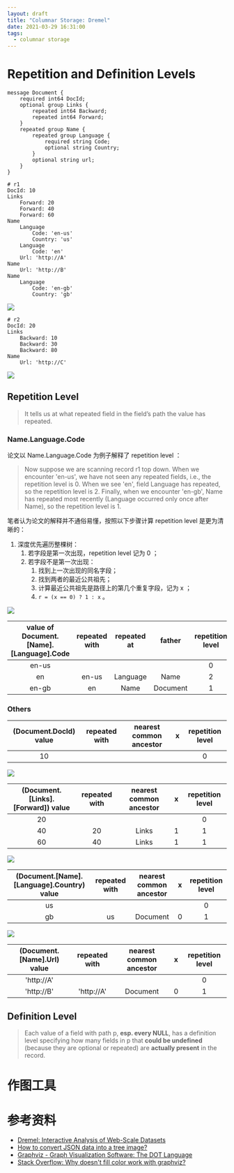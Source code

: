 ```yaml
---
layout: draft
title: "Columnar Storage: Dremel"
date: 2021-03-29 16:31:00
tags:
  - columnar storage
---
```


# Repetition and Definition Levels

```gRPC
message Document {
    required int64 DocId;
    optional group Links {
        repeated int64 Backward;
        repeated int64 Forward;
    }
    repeated group Name {
        repeated group Language {
            required string Code;
            optional string Country;
        }
        optional string url;
    }
}
```

```text
# r1
DocId: 10
Links
    Forward: 20
    Forward: 40
    Forward: 60
Name
    Language
        Code: 'en-us'
        Country: 'us'
    Language
        Code: 'en'
    Url: 'http://A'
Name
    Url: 'http://B'
Name
    Language
        Code: 'en-gb'
        Country: 'gb'
```

![](http://junbin-hexo-img.oss-cn-beijing.aliyuncs.com/columnar-storage-dremel/r1.png)

```text
# r2
DocId: 20
Links
    Backward: 10
    Backward: 30
    Backward: 80
Name
    Url: 'http://C'
```

![](http://junbin-hexo-img.oss-cn-beijing.aliyuncs.com/columnar-storage-dremel/r2.png)

## Repetition Level

> It tells us at what repeated field in the field’s path the value has repeated.

### Name.Language.Code

论文以 Name.Language.Code 为例子解释了 repetition level ：

> Now suppose we are scanning record r1 top down.
> When we encounter 'en-us', we have not seen any repeated fields, i.e., the repetition level is 0.
> When we see 'en', field Language has repeated, so the repetition level is 2.
> Finally, when we encounter 'en-gb', Name has repeated most recently (Language occurred only once after Name), so the repetition level is 1.

笔者认为论文的解释并不通俗易懂，按照以下步骤计算 repetition level 是更为清晰的：

1. 深度优先遍历整棵树：
    1. 若字段是第一次出现，repetition level 记为 0 ；
    2. 若字段不是第一次出现：
        1. 找到上一次出现的同名字段；
        2. 找到两者的最近公共祖先；
        3. 计算最近公共祖先是路径上的第几个重复字段，记为 x ；
        4. `r = (x == 0) ? 1 : x` 。

![](http://junbin-hexo-img.oss-cn-beijing.aliyuncs.com/columnar-storage-dremel/r1-code-repetition-level-1.png)

| value of Document.[Name].[Language].Code | repeated with | repeated at |  father  | repetition level |
|                   :-:                    |      :-:      |     :-:     |   :-:    |       :-:        |
|                  en-us                   |               |             |          |        0         |
|                    en                    |     en-us     |  Language   |   Name   |        2         |
|                  en-gb                   |      en       |    Name     | Document |        1         |

### Others

| (Document.DocId) value | repeated with | nearest common ancestor |  x  | repetition level |
|          :-:           |      :-:      |           :-:           | :-: |       :-:        |
|           10           |               |                         |     |        0         |

![](http://junbin-hexo-img.oss-cn-beijing.aliyuncs.com/columnar-storage-dremel/r1-forward-repetition-level.png)

| (Document.[Links].[Forward]) value | repeated with | nearest common ancestor |  x  | repetition level |
|                :-:                 |      :-:      |           :-:           | :-: |       :-:        |
|                 20                 |               |                         |     |        0         |
|                 40                 |      20       |          Links          |  1  |        1         |
|                 60                 |      40       |          Links          |  1  |        1         |

![](http://junbin-hexo-img.oss-cn-beijing.aliyuncs.com/columnar-storage-dremel/r1-country-repetition-level.png)

| (Document.[Name].[Language].Country) value | repeated with | nearest common ancestor |  x  | repetition level |
|                     :-:                      |      :-:      |           :-:           | :-: |       :-:        |
|                      us                      |               |                         |     |        0         |
|                      gb                      |      us       |        Document         |  0  |        1         |

![](http://junbin-hexo-img.oss-cn-beijing.aliyuncs.com/columnar-storage-dremel/r1-url-repetition-level.png)

| (Document.[Name].Url) value | repeated with | nearest common ancestor |  x  | repetition level |
|              :-:              |      :-:      |           :-:           | :-: |       :-:        |
|          'http://A'           |               |                         |     |        0         |
|          'http://B'           |  'http://A'   |        Document         |  0  |        1         |

## Definition Level

> Each value of a field with path p, **esp. every NULL**, has a definition level specifying how many fields in p that
> **could be undefined** (because they are optional or repeated) are **actually present** in the record.

# 作图工具

# 参考资料

+ [Dremel: Interactive Analysis of Web-Scale Datasets](https://storage.googleapis.com/pub-tools-public-publication-data/pdf/36632.pdf)
+ [How to convert JSON data into a tree image?](https://stackoverflow.com/questions/40118113/how-to-convert-json-data-into-a-tree-image)
+ [Graphviz - Graph Visualization Software: The DOT Language](https://graphviz.org/doc/info/lang.html)
+ [Stack Overflow: Why doesn't fill color work with graphviz?](https://stackoverflow.com/questions/17252630/why-doesnt-fillcolor-work-with-graphviz)
